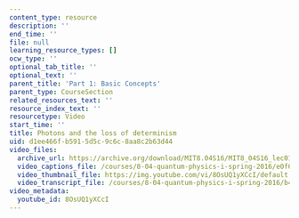 ```yaml
---
content_type: resource
description: ''
end_time: ''
file: null
learning_resource_types: []
ocw_type: ''
optional_tab_title: ''
optional_text: ''
parent_title: 'Part 1: Basic Concepts'
parent_type: CourseSection
related_resources_text: ''
resource_index_text: ''
resourcetype: Video
start_time: ''
title: Photons and the loss of determinism
uid: d1ee466f-b591-5d5c-9c6c-8aa8c2b63d44
video_files:
  archive_url: https://archive.org/download/MIT8.04S16/MIT8_04S16_lec01_s4_300k.mp4
  video_captions_file: /courses/8-04-quantum-physics-i-spring-2016/e0f66f66876f5cff884d76cf33431a5b_8OsUQ1yXCcI.vtt
  video_thumbnail_file: https://img.youtube.com/vi/8OsUQ1yXCcI/default.jpg
  video_transcript_file: /courses/8-04-quantum-physics-i-spring-2016/b4d8e826615c5d78117daa53bb134de1_8OsUQ1yXCcI.pdf
video_metadata:
  youtube_id: 8OsUQ1yXCcI
---
```

